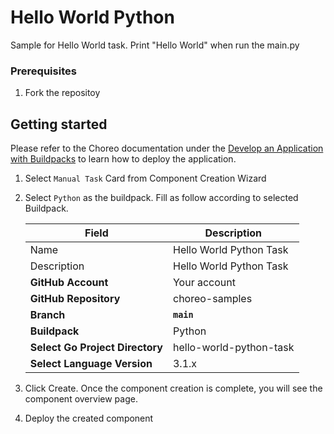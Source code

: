 # Hello World Python

Sample for Hello World task. Print "Hello World" when run the main.py

### Prerequisites
1. Fork the repositoy

## Getting started

Please refer to the Choreo documentation under the [Develop an Application with Buildpacks](https://wso2.com/choreo/develop-components/deploy-an-application-with-buildpacks) to learn how to deploy the application.

1. Select `Manual Task` Card from Component Creation Wizard
2. Select `Python` as the buildpack. Fill as follow according to selected Buildpack.

    | **Field**             | **Description**                               |
    |-----------------------|-----------------------------------------------|
    |Name           | Hello World Python Task              |
    |Description    | Hello World Python Task       |
    | **GitHub Account**    | Your account                                  |
    | **GitHub Repository** | choreo-samples |
    | **Branch**            | **`main`**                               |
    | **Buildpack**      | Python|
    | **Select Go Project Directory**       | hello-world-python-task |
    | **Select Language Version**              | 3.1.x |

3. Click Create. Once the component creation is complete, you will see the component overview page.
4. Deploy the created component
